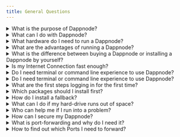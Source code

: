 ```yaml
---
title: General Questions
---
```

<details>
  <summary>What is the purpose of Dappnode?</summary>
  <div>
    <div>The main purpose or mission of Dappnode is to make it easy for everyone to participate in decentralized networks and the burgeoning Web3 Ecosystem. Furthermore, Dappnode aims to increase the decentralization of blockchains and other Web3 infrastructure.</div>
    <br/>
  </div>
</details>

<details>
  <summary>What can I do with Dappnode?</summary>
  <div>
    <div>The Dappnode platform lets you run nodes and applications interfacing with all different kinds of Web3 projects including blockchains like Bitcoin, Ethereum, Gnosis Chain and many more in an easy and user-friendly way. 
    <br/> <br/>
    Furthermore, you can earn passive income by running validators securing a blockchain or staking nodes in networks like Ethereum, Gnosis Chain, Avalanche and more to come.  Other Web3 projects you can currently participate in to generate passive income with your Dappnode is to share disk space on the StorJ network, or to share some of your bandwidth for the decentralized VPN provider Mysterium.  Our core developers and community of builders are constantly adding integrations for other Web3 projects, many with economic incentives.
</div>
  </div>
</details>

<details>
  <summary>What hardware do I need to run a Dappnode?</summary>
  <div>
    <div>
  You can run the Dappnode platform on various machines ranging from low-end hardware (such as old laptops) to high-end hardware (such as high performance servers).
  <br /><br />
  The resources you need will depend on how many and which kind packages you are going to run.
  <br /><br />
  The most <b>basic</b> hardware requirements you should meet are:
  <ul>
    <li>A Wired Ethernet Connection</li>
    <li>An SSD or faster (Size depends on amount of chains and packages - a good target is at least 500GB)</li>
    <li>8GB of RAM</li>
  </ul>

  If you intend to run a <b>Ethereum validator</b>, we recommend the following hardware specs:
  <ul>
    <li>A Wired Ethernet Connection</li>
    <li>An NVMe drive (we recommend at least 1TB but more storage space will not hurt either)</li>
    <li>16GB of RAM</li>
  </ul>

</div>
  </div>
</details>

<details>
  <summary>What are the advantages of running a Dappnode?</summary>
  <div>
    <div>
  The main advantages of hosting your own nodes with Dappnode are privacy, independence and the ease of setup.
  <br /><br />
  Once you're hosting your own nodes, you are not affected by outages at big providers like Infura (the default gateway in Metamask for many networks) anymore. This allows you to submit transactions without having to worry about a third-party.
  <br /><br />

  It is also beneficial to your own transactional privacy as major providers have been caught censoring transactions coming from specific countries ([Link](https://metamask.zendesk.com/hc/en-us/articles/360059386712-Why-MetaMask-and-Infura-cannot-serve-certain-areas), [Link](https://twitter.com/lawmaster/status/1499423160957034496)).

  Furthermore, running blockchain nodes has never been easy as with the Dappnode platform. You install a package from our DAppStore and you're good to go. Automatic updates included.
</div>
  </div>
</details>

<details>
  <summary>What is the difference between buying a Dappnode or installing a Dappnode by yourself?</summary>
  <div>
    <div>
    The underlying system is the same.
    <br /><br />
    The prebuilt Dappnode machine is built for people who do not want to worry about buying hardware themselves, looking up hardware requirements or installing the Dappnode software on compatible machines. The Dappnode software was meant to be used on those prebuilt machines but you can run it on any hardware regardless. 
    <br /><br />
If you want to install the Dappnode platform on an old computer or on custom hardware please check out the <a href="/user/quick-start/core">Guides here</a>.
  </div>
  <br/>
  </div>
</details>

<details>
  <summary>Is my Internet Connection fast enough?</summary>
  <div>
    <div>This depends on the amount of chains and applications you want to run on top of your Dappnode. 
    <br /><br />
    For a singular chain (for example Ethereum EL + CL) you'll need around 10 to 20 Megabits (up and down). Running more chains will increase the amount of bandwidth you need. 
    <br/> <br/>
    If you have any questions regarding your internet speed, you can hop into our Discord and ask a question in the #support channel.
</div>
  </div>
</details>

<details>
  <summary>Do I need terminal or command line experience to use Dappnode?</summary>
  <div>
    <div>You generally wont need to use a terminal on your Dappnode unless instructed to in specific support cases. One of the key objectives of the Dappnode platform is to avoid using the terminal.
</div>
  </div>
</details>

<details>
  <summary>Do I need terminal or command line experience to use Dappnode?</summary>
  <div>
    <div>You generally wont need to use a terminal on your Dappnode unless instructed to in specific support cases. One of the key objectives of the Dappnode platform is to avoid using the terminal.
</div>
  </div>
</details>

<details>
  <summary>What are the first steps logging in for the first time?</summary>
  <div>
    <div>We have created a 'First steps with Dappnode' guide <a href="/user/quick-start/first-steps">here</a>.
</div>
  </div>
</details>

<details>
  <summary>Which packages should I install first?</summary>
  <div>
    <div>We recommend that you install a Ethereum client (as written in the 'First steps' guide), the 'DMS' and 'Dappnode Exporter' packages. 
    <br /><br />
    You'll need an ethereum node to search for all available Dappnode packages and the 'DMS' and 'Dappnode Exporter' gather system information and metrics and visualize them in easy to read dashboards. This way, you'll always know how your Dappnode is performing.
</div>
  </div>
</details>

<details>
  <summary>How do I install a fallback?</summary>
  <div>
    <div>Content needed.
</div>
  </div>
</details>

<details>
  <summary>What can I do if my hard-drive runs out of space?</summary>
  <div>
    <div>
    You can find a detailed guide how to expand the storage space of your Dappnode system <a href="https://forum.dappnode.io/t/how-to-expand-your-dappnode-filesystem-space/1296">here</a>.
    <br /><br />
You can add a NVMe hard disk (if there is a free slot in the Dappnode machine) and set it up using the expansion feature which can be found under System > Hardware. This feature only works with a NVMe hard disk.
</div>
  </div>
</details>

<details>
  <summary>Who can help me if I run into a problem?</summary>
  <div>
    <div>
If you have an issue with your Dappnode, we recommend using the <a href="https://discord.com/invite/dappnode">Dappnode discord channel</a> or the <a href="https://forum.dappnode.io/">Dappnode forum</a>. The community will always try to help. 
<br /><br />
If its something a bit more technical, you can also go to Dappnode Github repository and open an issue there.
</div>
  </div>
</details>

<details>
  <summary>How can I secure my Dappnode?</summary>
  <div>
    <div>
Change all the default passwords, including the Wi-Fi and admin password. You'll be prompted to change the admin password when you access the UI for the first time.
<br /><br />
Furthermore, it is good practice to disable SSH access in case you are not going to use it.
</div>
  </div>
</details>

<details>
  <summary>What is port-forwarding and why do I need it?</summary>
  <div>
    <div>
Port-forwarding lets the router know where to send a specific data package or data stream. This usually occurs when something from outside of the network (Internet) communicates with a device inside of the network (LAN).
<br /><br />
Some routers use a feature called 'UPnP' to automatically open the requested ports but sometimes this protocol does not work well on specific routers or is straight up not available. 
<br />
In this case, you'll have to manually forward the required ports. Please search your ISPs or router manufacturers knowledge base on how to do that.
</div>
  </div>
</details>

<details>
  <summary>How to find out which Ports I need to forward?</summary>
  <div>
    <div>
You can check the Port support page of your Dappnode <a href="http://my.dappnode/#/support/ports">here</a>.
</div>
  </div>
</details>